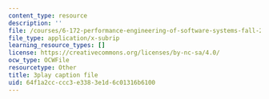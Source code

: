 ```yaml
---
content_type: resource
description: ''
file: /courses/6-172-performance-engineering-of-software-systems-fall-2018/64f1a2ccccc3e3383e1d6c01316b6100_mXkPCaZUXhg.srt
file_type: application/x-subrip
learning_resource_types: []
license: https://creativecommons.org/licenses/by-nc-sa/4.0/
ocw_type: OCWFile
resourcetype: Other
title: 3play caption file
uid: 64f1a2cc-ccc3-e338-3e1d-6c01316b6100
---
```

